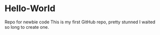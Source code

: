 # Hello-World
Repo for newbie code
This is my first GitHub repo, pretty stunned I waited so long to create one.
